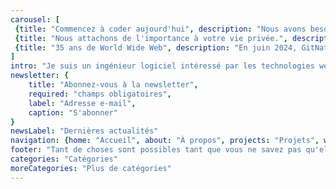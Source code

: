 ```yaml
---
carousel: [
 {title: "Commencez à coder aujourd'hui", description: "Nous avons besoin de votre code pour relever les défis d'aujourd'hui avec la technologie de demain, développer des modèles commerciaux durables et fournir des services communautaires essentiels, établissant ainsi les bases pour les générations futures.", caption: "Commencer", url: "fr/workshops", img: "/images/ZnveSJbWFbowe3Yj_713384.avif"},
 {title: "Nous attachons de l'importance à votre vie privée.", description: "Découvrez comment l'IA adapte les CNN pour construire des systèmes de reconnaissance faciale avec une précision de plus de 95%...", caption: "En savoir plus", url: "fr/projects/we-value-your-privacy/", img: "/images/ZncucZbWFboweyE8_714158.avif"},
 {title: "35 ans de World Wide Web", description: "En juin 2024, GitNation a organisé des conférences en personne et à distance, des événements de réseautage et des centaines de présentations tout au long d'une semaine...", caption: "En savoir plus", url: "fr/research/35-years-of-www/", img: "/images/ZnvNupbWFbowe3Ok_AS_GitNation_Amsterdam_JS_20240613_1137.avif"}
]
intro: "Je suis un ingénieur logiciel intéressé par les technologies web, les solutions orientées vers les résultats, la préservation des connaissances et de l'expertise au sein de la communauté technologique pour les autres développeurs."
newsletter: {
    title: "Abonnez-vous à la newsletter",
    required: "champs obligatoires",
    label: "Adresse e-mail",
    caption: "S'abonner"
}
newsLabel: "Dernières actualités"
navigation: {home: "Accueil", about: "À propos", projects: "Projets", workshops: "Workshops", research: "Recherche", contact: "Contact"}
footer: "Tant de choses sont possibles tant que vous ne savez pas qu'elles sont impossibles."
categories: "Catégories"
moreCategories: "Plus de catégories"
---
```

